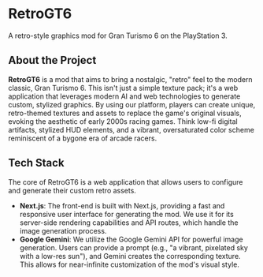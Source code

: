 # RetroGT6

A retro-style graphics mod for Gran Turismo 6 on the PlayStation 3.

## About the Project

**RetroGT6** is a mod that aims to bring a nostalgic, "retro" feel to the modern classic, Gran Turismo 6. This isn't just a simple texture pack; it's a web application that leverages modern AI and web technologies to generate custom, stylized graphics. By using our platform, players can create unique, retro-themed textures and assets to replace the game's original visuals, evoking the aesthetic of early 2000s racing games. Think low-fi digital artifacts, stylized HUD elements, and a vibrant, oversaturated color scheme reminiscent of a bygone era of arcade racers.


## Tech Stack

The core of RetroGT6 is a web application that allows users to configure and generate their custom retro assets.

-   **Next.js**: The front-end is built with Next.js, providing a fast and responsive user interface for generating the mod. We use it for its server-side rendering capabilities and API routes, which handle the image generation process.
-   **Google Gemini**: We utilize the Google Gemini API for powerful image generation. Users can provide a prompt (e.g., "a vibrant, pixelated sky with a low-res sun"), and Gemini creates the corresponding texture. This allows for near-infinite customization of the mod's visual style.

